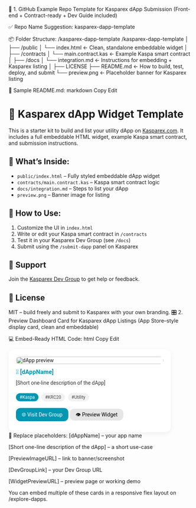 📁 1. GitHub Example Repo Template for Kasparex dApp Submission
(Front-end + Contract-ready + Dev Guide included)

✅ Repo Name Suggestion:
kasparex-dapp-template

📦 Folder Structure:
/kasparex-dapp-template
/kasparex-dapp-template
│
├── /public
│   └── index.html         ← Clean, standalone embeddable widget
│
├── /contracts
│   └── main.contract.kas  ← Example Kaspa smart contract
│
├── /docs
│   └── integration.md     ← Instructions for embedding + Kasparex listing
│
├── LICENSE
├── README.md              ← How to build, test, deploy, and submit
└── preview.png            ← Placeholder banner for Kasparex listing

📜 Sample README.md:
markdown
Copy
Edit
# 🧩 Kasparex dApp Widget Template

This is a starter kit to build and list your utility dApp on [Kasparex.com](https://kasparex.com). It includes a full embeddable HTML widget, example Kaspa smart contract, and submission instructions.

## 🔧 What’s Inside:
- `public/index.html` – Fully styled embeddable dApp widget
- `contracts/main.contract.kas` – Kaspa smart contract logic
- `docs/integration.md` – Steps to list your dApp
- `preview.png` – Banner image for listing

## 🚀 How to Use:
1. Customize the UI in `index.html`
2. Write or edit your Kaspa smart contract in `/contracts`
3. Test it in your Kasparex Dev Group (see `/docs`)
4. Submit using the `/submit-dapp` panel on Kasparex

## 💬 Support
Join the [Kasparex Dev Group](https://kasparex.com/groups/dev-tools) to get help or feedback.

## 📜 License
MIT – build freely and submit to Kasparex with your own branding.
🎛️ 2. Preview Dashboard Card for Kasparex dApp Listings
(App Store–style display card, clean and embeddable)

💻 Embed-Ready HTML Code:
html
Copy
Edit
<div style="border-radius:16px; background:#fff; box-shadow:0 4px 14px rgba(0,0,0,0.06); padding:20px; max-width:400px; font-family:Roboto; display:flex; flex-direction:column; gap:12px;">
  <img src="[PreviewImageURL]" alt="dApp preview" style="width:100%; border-radius:12px;">
  <h3 style="margin:0; color:#0097b2;">🧩 [dAppName]</h3>
  <p style="margin:0; color:#333;">[Short one-line description of the dApp]</p>

  <div style="display:flex; flex-wrap:wrap; gap:8px; margin-top:8px;">
    <span style="background:#0097b2; color:#fff; padding:4px 10px; border-radius:12px; font-size:12px;">#Kaspa</span>
    <span style="background:#f2f2f2; color:#444; padding:4px 10px; border-radius:12px; font-size:12px;">#KRC20</span>
    <span style="background:#f2f2f2; color:#444; padding:4px 10px; border-radius:12px; font-size:12px;">#Utility</span>
  </div>

  <a href="[DevGroupLink]" target="_blank" style="margin-top:10px; text-decoration:none; background:#0097b2; color:#fff; padding:10px 16px; border-radius:12px; text-align:center;">🌐 Visit Dev Group</a>
  <a href="[WidgetPreviewURL]" target="_blank" style="text-decoration:none; background:#e6e6e6; color:#000; padding:8px 16px; border-radius:12px; text-align:center;">👁️ Preview Widget</a>
</div>
🔁 Replace placeholders:
[dAppName] – your app name

[Short one-line description of the dApp] – a short use-case

[PreviewImageURL] – link to banner/screenshot

[DevGroupLink] – your Dev Group URL

[WidgetPreviewURL] – preview page or working demo

You can embed multiple of these cards in a responsive flex layout on /explore-dapps.

